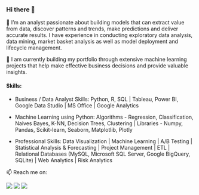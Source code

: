 ### Hi there 👋

🔭 I’m an analyst passionate about building models that can extract value from data, discover patterns and trends, make predictions and deliver accurate results. I have experience in conducting exploratory data analysis, data mining, market basket analysis as well as model deployment and lifecycle management. 

🌱 I am currently building my portfolio through extensive machine learning projects that help make effective business decisions and provide valuable insights. 

#### Skills: 

- Business / Data Analyst Skills: Python, R, SQL | Tableau, Power BI, Google Data Studio | MS Office | Google Analytics 

- Machine Learning using Python: Algorithms - Regression, Classification, Naives Bayes, K-NN, Decision Trees, Clustering | Libraries - Numpy, Pandas, Scikit-learn, Seaborn, Matplotlib, Plotly

- Professional Skills: Data Visualization | Machine Learning | A/B Testing | Statistical Analysis & Forecasting | Project Management | ETL | Relational Databases (MySQL, Microsoft SQL Server, Google BigQuery, SQLite) | Web Analytics | Risk Analytics

📫 Reach me on: 

<a target="_blank" href="https://www.linkedin.com/in/shimonyagrawal04/"><img src="https://img.shields.io/badge/-LinkedIn-0077B5?style=for-the-badge&logo=Linkedin&logoColor=white"></img></a>
<a target="_blank" href="mailto:shimonyagrawal@gmail.com"><img src="https://img.shields.io/badge/-Gmail-D14836?style=for-the-badge&logo=Gmail&logoColor=white"></img></a>
<a target="_blank" href="https://public.tableau.com/profile/shimonyagrawal#!/"><img src="https://img.shields.io/badge/-Tableau-1DA1F2?style=for-the-badge&logo=Tableau&logoColor=white"></img></a>
<br>
</p>      
